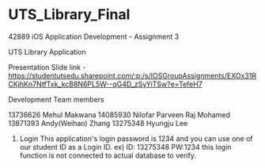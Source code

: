 # UTS_Library_Final

42889 iOS Application Development - Assignment 3

UTS Library Application

Presentation Slide link - https://studentutsedu.sharepoint.com/:p:/s/IOSGroupAssignments/EXOx31RCKjhKn7NtfTxk_kcB8N6PL5W--qG4D_zSyYiTSw?e=TefeH7

Development Team members

13736626 Mehul Makwana
14085930 Nilofar Parveen Raj Mohamed
13871393 Andy(Weihao) Zhang
13275348 Hyungju Lee

1. Login
This application's login password is 1234 and you can use one of our student ID as a Login ID.  ex) ID: 13275348 PW:1234
this login function is not connected to actual database to verify.


